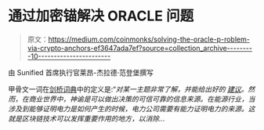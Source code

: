 # 通过加密锚解决 ORACLE 问题

> 原文：<https://medium.com/coinmonks/solving-the-oracle-p-roblem-via-crypto-anchors-ef3647ada7ef?source=collection_archive---------10----------------------->

由 Sunified 首席执行官莱昂-杰拉德·范登堡撰写

甲骨文一词在[剑桥词典](https://dictionary.cambridge.org/dictionary/english/oracle)中的定义是:“*对某一主题非常了解，并能给出好的* [*建议*](https://dictionary.cambridge.org/dictionary/english/advice)*。然而，在商业世界中，神谕是可以做出决策的可信可靠的信息来源。在能源行业，当涉及到能够证明电力是如何产生的时候，电力公司需要有能力证明电力的来源。这就是区块链技术可以发挥重要作用的地方，以消除…*